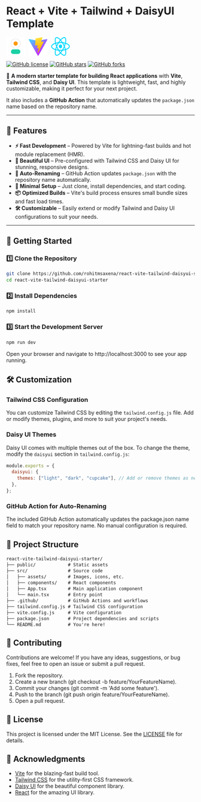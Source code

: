 # React + Vite + Tailwind + DaisyUI Template

<div style="display: flex; align-items: center; gap: 10px;">
  <img src="public/daisyui.svg" alt="daisyui" width="50" height="50"> 
  <img src="public/vite.svg" alt="vite" width="50" height="50">
  <img src="src/assets/react.svg" alt="react" width="50" height="50">
</div>

[![GitHub license](https://img.shields.io/badge/license-MIT-blue.svg)](LICENSE)
[![GitHub stars](https://img.shields.io/github/stars/rohitmsaxena/react-vite-tailwind-daisyui-starter.svg)](https://github.com/rohitmsaxena/react-vite-tailwind-daisyui-starter/stargazers)
[![GitHub forks](https://img.shields.io/github/forks/rohitmsaxena/react-vite-tailwind-daisyui-starter.svg)](https://github.com/rohitmsaxena/react-vite-tailwind-daisyui-starter/network)

🚀 **A modern starter template for building React applications** with **Vite**, **Tailwind CSS**, and **Daisy UI**. This template is lightweight, fast, and highly customizable, making it perfect for your next project.

It also includes a **GitHub Action** that automatically updates the `package.json` name based on the repository name.

---

## 🌟 Features

- **⚡ Fast Development** – Powered by Vite for lightning-fast builds and hot module replacement (HMR).
- **🎨 Beautiful UI** – Pre-configured with Tailwind CSS and Daisy UI for stunning, responsive designs.
- **🤖 Auto-Renaming** – GitHub Action updates `package.json` with the repository name automatically.
- **🚀 Minimal Setup** – Just clone, install dependencies, and start coding.
- **📦 Optimized Builds** – Vite's build process ensures small bundle sizes and fast load times.
- **🛠️ Customizable** – Easily extend or modify Tailwind and Daisy UI configurations to suit your needs.

---

## 🚀 Getting Started

### **1️⃣ Clone the Repository**

```sh
git clone https://github.com/rohitmsaxena/react-vite-tailwind-daisyui-starter.git
cd react-vite-tailwind-daisyui-starter
```

### **2️⃣ Install Dependencies**

```sh
npm install
```

### **3️⃣ Start the Development Server**

```sh
npm run dev
```

Open your browser and navigate to http://localhost:3000 to see your app running.

## 🛠️ Customization

### **Tailwind CSS Configuration**

You can customize Tailwind CSS by editing the `tailwind.config.js` file. Add or modify themes, plugins, and more to suit your project's needs.

### **Daisy UI Themes**

Daisy UI comes with multiple themes out of the box. To change the theme, modify the `daisyui` section in `tailwind.config.js`:

```js
module.exports = {
  daisyui: {
    themes: ["light", "dark", "cupcake"], // Add or remove themes as needed
  },
};
```

### GitHub Action for Auto-Renaming

The included GitHub Action automatically updates the package.json name field to match your repository name. No manual configuration is required.

## 📂 Project Structure

```
react-vite-tailwind-daisyui-starter/
├── public/            # Static assets
├── src/               # Source code
│   ├── assets/        # Images, icons, etc.
│   ├── components/    # React components
│   ├── App.tsx        # Main application component
│   └── main.tsx       # Entry point
├── .github/           # GitHub Actions and workflows
├── tailwind.config.js # Tailwind CSS configuration
├── vite.config.js     # Vite configuration
├── package.json       # Project dependencies and scripts
└── README.md          # You're here!
```

## 🤝 Contributing

Contributions are welcome! If you have any ideas, suggestions, or bug fixes, feel free to open an issue or submit a pull request.

1. Fork the repository.
2. Create a new branch (git checkout -b feature/YourFeatureName).
3. Commit your changes (git commit -m 'Add some feature').
4. Push to the branch (git push origin feature/YourFeatureName).
5. Open a pull request.

## 📄 License

This project is licensed under the MIT License. See the [LICENSE](https://chat.deepseek.com/a/chat/s/LICENSE) file for details.

## 🙏 Acknowledgments

- [Vite](https://vitejs.dev/) for the blazing-fast build tool.
- [Tailwind CSS](https://tailwindcss.com/) for the utility-first CSS framework.
- [Daisy UI](https://daisyui.com/) for the beautiful component library.
- [React](https://reactjs.org/) for the amazing UI library.
